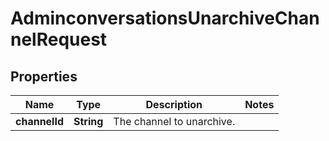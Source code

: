 

# AdminconversationsUnarchiveChannelRequest


## Properties

| Name | Type | Description | Notes |
|------------ | ------------- | ------------- | -------------|
|**channelId** | **String** | The channel to unarchive. |  |



